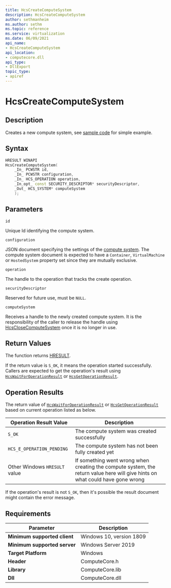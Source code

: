 ```yaml
---
title: HcsCreateComputeSystem
description: HcsCreateComputeSystem
author: sethmanheim
ms.author: sethm
ms.topic: reference
ms.service: virtualization
ms.date: 06/09/2021
api_name:
- HcsCreateComputeSystem
api_location:
- computecore.dll
api_type:
- DllExport
topic_type: 
- apiref
---
```

# HcsCreateComputeSystem

## Description

Creates a new compute system, see [sample code](./tutorial.md) for simple example.

## Syntax

```cpp
HRESULT WINAPI
HcsCreateComputeSystem(
    _In_ PCWSTR id,
    _In_ PCWSTR configuration,
    _In_ HCS_OPERATION operation,
    _In_opt_ const SECURITY_DESCRIPTOR* securityDescriptor,
    _Out_ HCS_SYSTEM* computeSystem
    );
```

## Parameters

`id`

Unique Id identifying the compute system.

`configuration`

JSON document specifying the settings of the [compute system](./../SchemaReference.md#ComputeSystem). The compute system document is expected to have a `Container`, `VirtualMachine` or `HostedSystem` property set since they are mutually exclusive.

`operation`

The handle to the operation that tracks the create operation.

`securityDescriptor`

Reserved for future use, must be `NULL`.

`computeSystem`

Receives a handle to the newly created compute system. It is the responsibility of the caller to release the handle using [HcsCloseComputeSystem](./HcsCloseComputeSystem.md) once it is no longer in use.


## Return Values

The function returns [HRESULT](./HCSHResult.md).

If the return value is `S_OK`, it means the operation started successfully. Callers are expected to get the operation's result using [`HcsWaitForOperationResult`](./HcsWaitForOperationResult.md) or [`HcsGetOperationResult`](./HcsGetOperationResult.md).


## Operation Results

The return value of [`HcsWaitForOperationResult`](./HcsWaitForOperationResult.md) or [`HcsGetOperationResult`](./HcsGetOperationResult.md) based on current operation listed as below.

| Operation Result Value | Description |
| -- | -- |
| `S_OK` | The compute system was created successfully |
| `HCS_E_OPERATION_PENDING` | The compute system has not been fully created yet |
| Other Windows `HRESULT` value | If something went wrong when creating the compute system, the return value here will give hints on what could have gone wrong |

If the operation's result is not `S_OK`, then it's possible the result document might contain the error message.


## Requirements

|Parameter|Description|
|---|---|
| **Minimum supported client** | Windows 10, version 1809 |
| **Minimum supported server** | Windows Server 2019 |
| **Target Platform** | Windows |
| **Header** | ComputeCore.h |
| **Library** | ComputeCore.lib |
| **Dll** | ComputeCore.dll |
